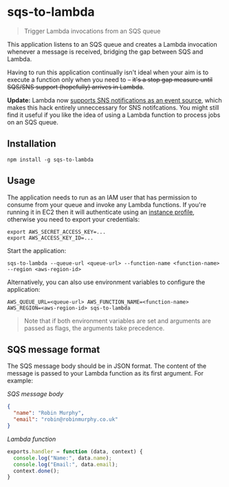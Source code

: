 # sqs-to-lambda

> Trigger Lambda invocations from an SQS queue

This application listens to an SQS queue and creates a Lambda invocation whenever a message is received, bridging the gap between SQS and Lambda.

Having to run this application continually isn't ideal when your aim is to execute a function only when you need to – ~~it's a stop gap measure until SQS/SNS support (hopefully) arrives in Lambda~~.

**Update:** Lambda now [supports SNS notifications as an event source](http://docs.aws.amazon.com/sns/latest/dg/sns-lambda.html), which makes this hack entirely unneccessary for SNS notifcations. You might still find it useful if you like the idea of using a Lambda function to process jobs on an SQS queue.

## Installation

```
npm install -g sqs-to-lambda
```

## Usage

The application needs to run as an IAM user that has permission to consume from your queue and invoke any Lambda functions. If you're running it in EC2 then it will authenticate using an [instance profile](http://docs.aws.amazon.com/IAM/latest/UserGuide/instance-profiles.html), otherwise you need to export your credentials:

```
export AWS_SECRET_ACCESS_KEY=...
export AWS_ACCESS_KEY_ID=...
```

Start the application:

```
sqs-to-lambda --queue-url <queue-url> --function-name <function-name> --region <aws-region-id>
```

Alternatively, you can also use environment variables to configure the application:

```
AWS_QUEUE_URL=<queue-url> AWS_FUNCTION_NAME=<function-name> AWS_REGION=<aws-region-id> sqs-to-lambda
```

> Note that if both environment variables are set and arguments are passed as flags, the arguments take precedence.

## SQS message format

The SQS message body should be in JSON format. The content of the message is passed to your Lambda function as its first argument. For example:

_SQS message body_

```json
{
  "name": "Robin Murphy",
  "email": "robin@robinmurphy.co.uk"
}
```

_Lambda function_

```js
exports.handler = function (data, context) {
  console.log("Name:", data.name);
  console.log("Email:", data.email);
  context.done();
}
```
